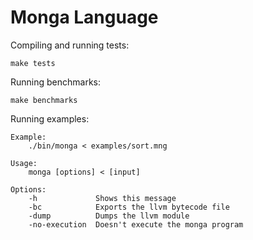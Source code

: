 # Monga Language

Compiling and running tests:
```
make tests
```
Running benchmarks:
```
make benchmarks
```

Running examples:
```
Example:
    ./bin/monga < examples/sort.mng

Usage:
    monga [options] < [input]

Options:
    -h             Shows this message
    -bc            Exports the llvm bytecode file
    -dump          Dumps the llvm module
    -no-execution  Doesn't execute the monga program
```
